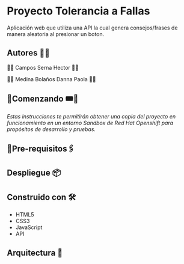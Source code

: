 # Proyecto Tolerancia a Fallas

Aplicación web que utiliza una API la cual genera consejos/frases de manera aleatoria al presionar un boton.

## Autores 👥💬

🔸🔹     Campos Serna Hector      🔹🔸 

🔹🔸  Medina Bolaños Danna Paola  🔸🔹 


## 🔸Comenzando 🎟️🎫

_Estas instrucciones te permitirán obtener una copia del proyecto en funcionamiento en un entorno Sandbox de Red Hat Openshift para propósitos de desarrollo y pruebas._

## 🔹Pre-requisitos🖇️


## Despliegue 📦

## Construido con 🛠️
* HTML5
* CSS3
* JavaScript
* API

## Arquitectura 🧭
